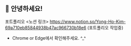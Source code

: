 ## 👋 안녕하세요!

포트폴리오 <노션 링크> 
https://www.notion.so/Yong-Ho-Kim-69a710eb85844938b47ac966730b18e6 (포트폴리오 작업중)
- Chrome or Edge에서 확인해주세요. ^_^
<!-- 
**Kim-YongHo/Kim-YongHo** is a ✨ _special_ ✨ repository because its `README.md` (this file) appears on your GitHub profile.

Here are some ideas to get you started:

- 🔭 I’m currently working on ...
- 🌱 I’m currently learning ...
- 👯 I’m looking to collaborate on ...
- 🤔 I’m looking for help with ...
- 💬 Ask me about ...
- 📫 How to reach me: ...
- 😄 Pronouns: ...
- ⚡ Fun fact: ...
-->
